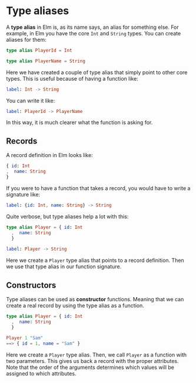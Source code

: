 # Type aliases

A __type alias__ in Elm is, as its name says, an alias for something else. For example, in Elm you have the core `Int` and `String` types. You can create aliases for them:

```elm
type alias PlayerId = Int

type alias PlayerName = String
```

Here we have created a couple of type alias that simply point to other core types. This is useful because of having a function like:

```elm
label: Int -> String
```

You can write it like:

```elm
label: PlayerId -> PlayerName
```

In this way, it is much clearer what the function is asking for.

## Records

A record definition in Elm looks like:

```elm
{ id: Int
,  name: String
}
```

If you were to have a function that takes a record, you would have to write a signature like:

```elm
label: {id: Int, name: String} -> String
```

Quite verbose, but type aliases help a lot with this:

```elm
type alias Player = { id: Int
  ,  name: String
  }
  
label: Player -> String
```

Here we create a `Player` type alias that points to a record definition. Then we use that type alias in our function signature.

## Constructors

Type aliases can be used as __constructor__ functions. Meaning that we can create a real record by using the type alias as a function.

```elm
type alias Player = { id: Int
  ,  name: String
  }
  
Player 1 "Sam"
==> { id = 1, name = "Sam" }
```

Here we create a `Player` type alias. Then, we call `Player` as a function with two parameters. This gives us back a record with the proper attributes. Note that the order of the arguments determines which values will be assigned to which attributes.
